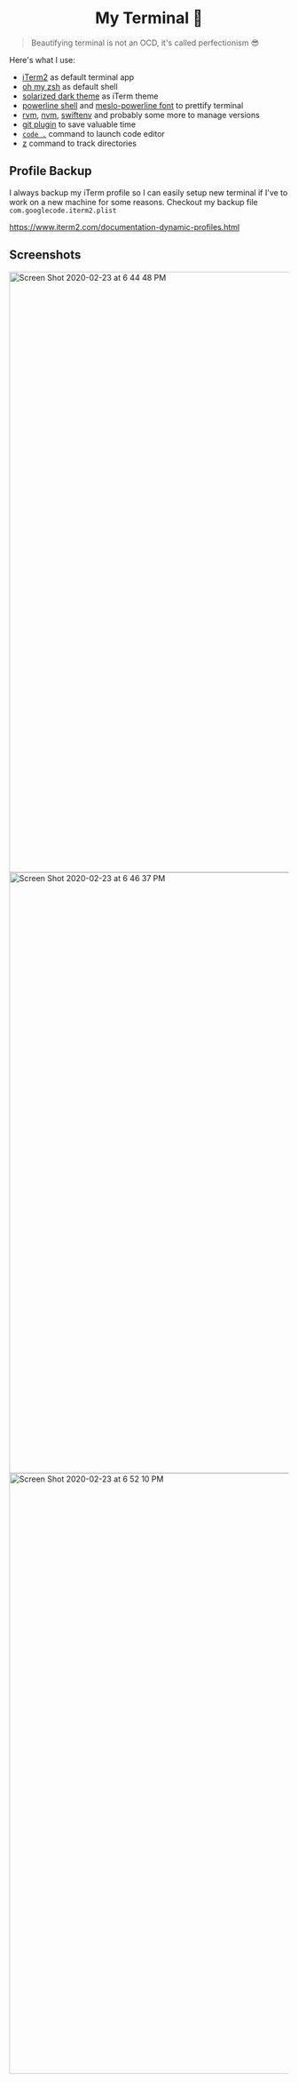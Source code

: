 <h1 align="center"> My Terminal 🤖 </h1>

> Beautifying terminal is not an OCD, it's called perfectionism 😎

Here's what I use:

- [iTerm2](https://www.iterm2.com/) as default terminal app
- [oh my zsh](https://ohmyz.sh/) as default shell
- [solarized dark theme](https://ethanschoonover.com/solarized/) as iTerm theme
- [powerline shell](https://github.com/b-ryan/powerline-shell) and [meslo-powerline font](https://github.com/powerline/fonts/blob/master/Meslo%20Slashed/Meslo%20LG%20M%20Regular%20for%20Powerline.ttf) to prettify terminal
- [rvm](https://rvm.io/), [nvm](https://github.com/nvm-sh/nvm), [swiftenv](https://github.com/kylef/swiftenv) and probably some more to manage versions
- [git plugin](https://github.com/ohmyzsh/ohmyzsh/tree/master/plugins/git) to save valuable time
- [`code .`](https://code.visualstudio.com/docs/editor/command-line#_launching-from-command-line) command to launch code editor
- [z](https://github.com/rupa/z) command to track directories

## Profile Backup

I always backup my iTerm profile so I can easily setup new terminal if I've to work on a new machine for some reasons. Checkout my backup file `com.googlecode.iterm2.plist`

https://www.iterm2.com/documentation-dynamic-profiles.html

## Screenshots

<img width="1082" alt="Screen Shot 2020-02-23 at 6 44 48 PM" src="https://user-images.githubusercontent.com/17886017/75122568-01369600-566d-11ea-9fc2-8369a56700cd.png">
<img width="1082" alt="Screen Shot 2020-02-23 at 6 46 37 PM" src="https://user-images.githubusercontent.com/17886017/75122571-0a276780-566d-11ea-87d2-9d1bccea39bb.png">
<img width="1082" alt="Screen Shot 2020-02-23 at 6 52 10 PM" src="https://user-images.githubusercontent.com/17886017/75122628-a94c5f00-566d-11ea-99ed-82998c8035ef.png">
